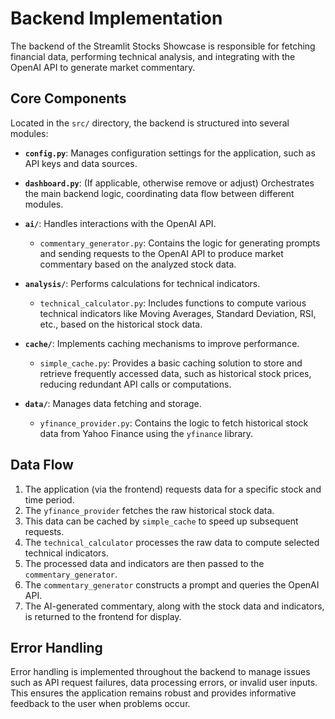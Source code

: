 # Backend Implementation

The backend of the Streamlit Stocks Showcase is responsible for fetching financial data, performing technical analysis, and integrating with the OpenAI API to generate market commentary.

## Core Components

Located in the `src/` directory, the backend is structured into several modules:

*   **`config.py`**: Manages configuration settings for the application, such as API keys and data sources.
*   **`dashboard.py`**: (If applicable, otherwise remove or adjust) Orchestrates the main backend logic, coordinating data flow between different modules.

*   **`ai/`**: Handles interactions with the OpenAI API.
    *   `commentary_generator.py`: Contains the logic for generating prompts and sending requests to the OpenAI API to produce market commentary based on the analyzed stock data.

*   **`analysis/`**: Performs calculations for technical indicators.
    *   `technical_calculator.py`: Includes functions to compute various technical indicators like Moving Averages, Standard Deviation, RSI, etc., based on the historical stock data.

*   **`cache/`**: Implements caching mechanisms to improve performance.
    *   `simple_cache.py`: Provides a basic caching solution to store and retrieve frequently accessed data, such as historical stock prices, reducing redundant API calls or computations.

*   **`data/`**: Manages data fetching and storage.
    *   `yfinance_provider.py`: Contains the logic to fetch historical stock data from Yahoo Finance using the `yfinance` library.

## Data Flow

1.  The application (via the frontend) requests data for a specific stock and time period.
2.  The `yfinance_provider` fetches the raw historical stock data.
3.  This data can be cached by `simple_cache` to speed up subsequent requests.
4.  The `technical_calculator` processes the raw data to compute selected technical indicators.
5.  The processed data and indicators are then passed to the `commentary_generator`.
6.  The `commentary_generator` constructs a prompt and queries the OpenAI API.
7.  The AI-generated commentary, along with the stock data and indicators, is returned to the frontend for display.

## Error Handling

Error handling is implemented throughout the backend to manage issues such as API request failures, data processing errors, or invalid user inputs. This ensures the application remains robust and provides informative feedback to the user when problems occur.
